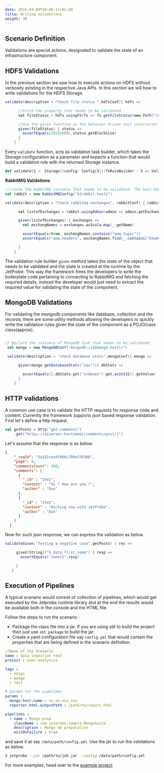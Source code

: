 ```yaml
---
date: 2016-03-09T20:08:11+01:00
title: Writing validations
weight: 30
---
```


## Scenario Definition

Validations are special actions, designated to validate the state of an infrastructure component.

## HDFS Validations

In the previous section we saw how to execute actions on HDFS without verbosity existing in the respective Java APIs. In this section we will how to write validations for the HDFS Storage.

```scala
validate(description = "Check file status ",hdfsConf){ hdfs =>

      //Fetch the property that needs to be validated
      val fileStatus = hdfs.usingFS(fs => fs.getFileStatus(new Path("/user/hdfs/data.in")))

      //Use the given function as the behavior driven test constructor
      given(fileStatus) { status =>
        assertEquals(10285689L,status.getBlockSize)
      }
    }
```
Every `validate` function, acts as validation task builder, which takes the Storage configuration as a parameter and expects a function that would build a validation rule with the returned Storage instance.
```scala
def validate[S <: Storage](config: Config[S])(fnRuleBuilder : S => ValidationRule[S])
```

**RabbitMQ Validations**
```Scala
//create the RabbitMQ instance that needs to be validated. The host here ${rabbit.host} would be resolved at the runtime.
val rabbit = new RabbitMQConfig("${rabbit.host}")

validate(description = "Check rabbitmq exchanges", rabbitConf) { rabbit =>

      val listofExchanges = rabbit.usingAdmin(admin => admin.getExchanges)

      given(listofExchanges) { exchanges =>
        val exchangNames = exchanges.asScala.map(_.getName)

        assertEquals(true, exchangNames.contains("amq.topic"))
        assertEquals("amq.headers", exchangNames.find(_.contains("headers")).get)

      }
    }
```

The validation rule builder `given` method takes the state of the object that needs to be validated and the state is created at the runtime by the JetProbe. This way the framework frees the developers to write the boilerplate code pertaining to connecting to RabbitMQ and fetching the
required details, instead the developer would just need to extract the required value for validating the state of the component.

## MongoDB Validations

For validating the mongodb components like database, collection and the records, there are some utility methods allowing the developers to quickly write the validation rules
given the state of the component as a POJO/case class(approx).

```scala

// Declare the instance of MongoDB Sink that needs to be validated
 val mongo = new MongoDBConf("mongodb://${mongo.host}/")

 validate(description = "check database stats",mongoConf){ mongo =>

      given(mongo.getDatabaseStats("zoo")){ dbStats =>

        assertEquals(2,dbStats.get("indexes").get.asInt32().getValue)
      }
    }
```

## HTTP validations

A common use case is to validate the HTTP requests for response code and content. Currently the framework supports json based response validation.
First let's define a http request.

```scala
val getPosts = Http("get-comments")
    .get("https://${server.hostname}/comments/post/1")
```
Let's assume that the response is as below.
```json
{
    "_reqId": "5a1b2cea4f066c709e376366",
    "page": 0,
    "commentsCount": 400,
    "comments": [
      {
        "_id" : "2541",
        "content" : "Hi ! How are you ?",
        "author" : "Dan"
      },
      {
        "_id" : "2542",
        "content" : "Rocking now with JetProbe",
        "author" : "Don"
      }
    ]
  }
```
Now for such json response, we can express the validation as below.

```scala
validateGiven("Testing a negative case",getPosts) { res =>

     given[String]("$.data.first_name") { resp =>
       assertEquals("Janet2",resp)

     }
   }
```

## Execution of Pipelines

A typical scenario would consist of collection of pipelines, which would get executed by the Jetprobe runtime library and at the end the results would be available both in the console and the HTML file.

Follow the steps to run the scenario :

* Package the class file into a jar. If you are using sbt to build the project then just use `sbt package` to build the jar.
* Create a yaml configuration file say `config.yml` that would contain the properties that are being defined in the scenario definition.

```yml
//Name of the Scenario
name : data ingestion test
project : user-analytics

tags :
  - https
  - mongo
  - test

# params for the pipelines
params :
  mongo.host.name : xx.xx.xxx.xxx
  reporter.html.outputPath : /path/to/report.html

pipelines :
  - name : Mongo-prep
    className : com.jetprobe.sample.MongoSuite
    description : Mongo db preparation
    exitOnFailure : true
```
and save it at say `/data/path/config.yml`. Use the jar to run the validations as below.

  ```sh
  $ jetprobe --jar /path/to/job.jar --config /data/path/config.yml
  ```

For more examples, head over to the [example project](https://github.com/jetprobe/jetprobe/tree/master/jetprobe-sample/src/main/scala/com/jetprobe/sample)
